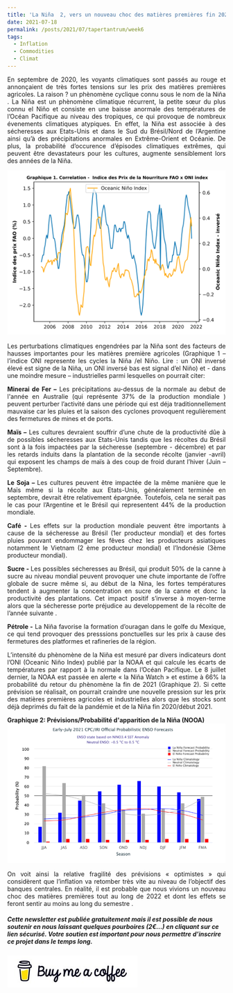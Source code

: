 ```yaml
---
title: 'La Niña  2, vers un nouveau choc des matières premières fin 2021 ?'
date: 2021-07-18
permalink: /posts/2021/07/tapertantrum/week6
tags:
  - Inflation
  - Commodities
  - Climat
---
```


<p style="text-align: justify"> En septembre de 2020, les voyants climatiques sont passés au rouge et annonçaient de très fortes tensions sur les prix des matières premières agricoles. La raison ? un phènomène cyclique connu sous le nom de la Niña . La Niña est un phènomène climatique récurrent, la petite sœur du plus connu el Niño et consiste en une baisse anormale des températures de l’Océan Pacifique au niveau des tropiques, ce qui provoque de nombreux évenements climatiques atypiques. En effet, la Niña est associée à des sécheresses aux Etats-Unis et dans le Sud du Brésil/Nord de l’Argentine ainsi qu’à des précipitations anormales en Extrême-Orient et Océanie. De plus, la probabilité d’occurence d’épisodes climatiques extrêmes, qui peuvent être devastateurs pour les cultures, augmente sensiblement lors des années de la Niña.</p>

![image](https://raw.githubusercontent.com/ASLlohmann/asllohmann.github.io/master/_posts/images/Graphique_1_issue6.svg)

<p style='text-align: justify;'>Les perturbations climatiques engendrées par la Niña sont des facteurs de hausses importantes pour les matières première agricoles (Graphique 1 – l’indice ONI represente les cycles la Niña /el Niño. Lire : un ONI inversé élevé est signe de la Niña, un ONI inversé bas est signal d’el Niño) et - dans une moindre mesure – industrielles parmi lesquelles on pourrait citer:</p>

<p style='text-align: justify;'> <strong>Minerai de Fer –</strong>  Les précipitations au-dessus de la normale au debut de l'année en Australie (qui représente 37% de la production mondiale ) peuvent perturber l’activité dans une période qui est déja traditionnellement mauvaise car les pluies et la saison des cyclones provoquent regulièrement des fermetures de mines et de ports.</p>

<p style='text-align: justify;'> <strong>Maïs –</strong> Les cultures devraient souffrir d’une chute de la productivité dûe à de possibles sécheresses aux Etats-Unis tandis que les récoltes du Brésil  sont à la fois impactées par la sécheresse (septembre - décembre) et par les retards induits dans la plantation de la seconde récolte (janvier -avril) qui exposent les champs de maïs à des coup de froid durant l’hiver (Juin – Septembre). </p>

<p style='text-align: justify;'> <strong>Le Soja – </strong> Les cultures peuvent être impactée de la même manière que le Maïs même si la récolte aux Etats-Unis, généralement terminée en septembre, devrait être relativement épargnée. Toutefois, cela ne serait pas le cas pour l’Argentine et le Brésil qui representent 44% de la production mondiale. </p>

<p style='text-align: justify;'> <strong>Café - </strong> Les effets sur la production mondiale peuvent être importants à cause de la sécheresse au Brésil (1er producteur mondial) et des fortes pluies pouvant endommager les fêves chez les producteurs asiatiques notamment le Vietnam (2 ème producteur mondial) et l’Indonésie (3ème producteur mondial).</p>

<p style='text-align: justify;'> <strong>Sucre - </strong>  Les possibles sécheresses au Brésil, qui produit 50% de la canne à sucre au niveau mondial peuvent provoquer une chute importante de l’offre globale de sucre même si, au début de la Nina, les fortes températures tendent à augmenter la concentration en sucre de la canne et donc la productivité des plantations. Cet impact positif s’inverse à moyen-terme alors que la sécheresse porte préjudice au developpement de la récolte de l’année suivante .</p>

<p style='text-align: justify;'> <strong>Pétrole -</strong>  La Niña favorise la formation d’ouragan dans le golfe du Mexique, ce qui tend provoquer des presssions ponctuelles sur les prix à cause des fermetures des platformes et rafineries de la région.</p>

<p style='text-align: justify;'> L’intensité du phènomène de la Niña est mesuré par divers indicateurs dont l’ONI (Oceanic Niño Index) publié par la NOAA et qui calcule les écarts de températures par rapport à la normale dans l’Océan Pacifique. Le 8 juillet dernier, la NOAA est passée en alerte « la Niña Watch » et estime à 66% la probabilité du retour du phènomène la fin de 2021 (Graphique 2). Si cette prévision se réalisait, on pourrait craindre une nouvelle pression sur les prix des matières premières agricoles et industrielles alors que les stocks sont déjà deprimés du fait de la pandémie et de la Niña fin 2020/début 2021. </p>

<strong> Graphique 2: Prévisions/Probabilité d'apparition de la Niña (NOOA) </strong>
![image](https://github.com/ASLlohmann/asllohmann.github.io/blob/master/images/fig_noaa2.png?raw=true)

<p style='text-align: justify;'>  On voit ainsi la relative fragilité des prévisions « optimistes » qui considèrent que l’inflation va retomber très vite au niveau de l’objectif des banques centrales. En réalité, il est probable que nous vivions un nouveau choc des matières premières tout au long de 2022 et dont les effets se feront sentir au moins au long du semestre .</p>

##### Cette newsletter est publiée gratuitement mais il est possible de nous soutenir en nous laissant quelques pourboires (2€...) en cliquant sur ce lien sécurisé. __Votre soutien est important pour nous permettre d’inscrire ce projet dans le temps long.__ 

[![Buy me a coffee](https://github.com/ASLlohmann/asllohmann.github.io/blob/master/images/bmc.jpeg?raw=true)](https://www.buymeacoffee.com/AlexSebLohmann)
